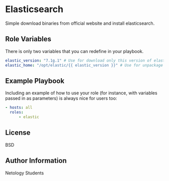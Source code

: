 Elasticsearch
=========

Simple download binaries from official website and install elasticsearch.

Role Variables
--------------
There is only two variables that you can redefine in your playbook.
```yaml
elastic_version: "7.1g.1" # Use for download only this version of elastic
elastic_home: "/opt/elastic/{{ elastic_version }}" # Use for unpackage distro and create ES_HOME variable
```

Example Playbook
----------------

Including an example of how to use your role (for instance, with variables passed in as parameters) is always nice for users too:

```yaml
- hosts: all
  roles:
      - elastic
```

License
-------

BSD

Author Information
------------------

Netology Students
